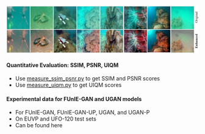 
![funie-fig](/data/funie.jpg)

#### Quantitative Evaluation: SSIM, PSNR, UIQM
- Use [measure_ssim_psnr.py](measure_ssim_psnr) to get SSIM and PSNR scores
- Use [measure_uiqm.py](measure_uiqm) to get UIQM scores

#### Experimental data for FUnIE-GAN and UGAN models 
- For FUnIE-GAN, FUnIE-GAN-UP, UGAN, and UGAN-P
- On EUVP and UFO-120 test sets
- Can be found here



